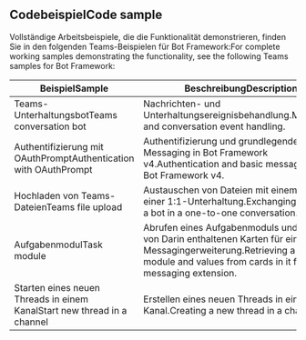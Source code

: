## <a name="code-sample"></a><span data-ttu-id="0ee31-101">Codebeispiel</span><span class="sxs-lookup"><span data-stu-id="0ee31-101">Code sample</span></span>

<span data-ttu-id="0ee31-102">Vollständige Arbeitsbeispiele, die die Funktionalität demonstrieren, finden Sie in den folgenden Teams-Beispielen für Bot Framework:</span><span class="sxs-lookup"><span data-stu-id="0ee31-102">For complete working samples demonstrating the functionality, see the following Teams samples for Bot Framework:</span></span>

| <span data-ttu-id="0ee31-103">**Beispiel**</span><span class="sxs-lookup"><span data-stu-id="0ee31-103">**Sample**</span></span> | <span data-ttu-id="0ee31-104">**Beschreibung**</span><span class="sxs-lookup"><span data-stu-id="0ee31-104">**Description**</span></span> | <span data-ttu-id="0ee31-105">**.NET**</span><span class="sxs-lookup"><span data-stu-id="0ee31-105">**.NET**</span></span> | <span data-ttu-id="0ee31-106">**JavaScript**</span><span class="sxs-lookup"><span data-stu-id="0ee31-106">**JavaScript**</span></span> | <span data-ttu-id="0ee31-107">**Python**</span><span class="sxs-lookup"><span data-stu-id="0ee31-107">**Python**</span></span> |
|--------|------------- |---|---|---|
| <span data-ttu-id="0ee31-108">Teams-Unterhaltungsbot</span><span class="sxs-lookup"><span data-stu-id="0ee31-108">Teams conversation bot</span></span> | <span data-ttu-id="0ee31-109">Nachrichten- und Unterhaltungsereignisbehandlung.</span><span class="sxs-lookup"><span data-stu-id="0ee31-109">Messaging and conversation event handling.</span></span> | [<span data-ttu-id="0ee31-110">View</span><span class="sxs-lookup"><span data-stu-id="0ee31-110">View</span></span>](https://github.com/microsoft/BotBuilder-Samples/tree/master/samples/csharp_dotnetcore/57.teams-conversation-bot)| [<span data-ttu-id="0ee31-111">View</span><span class="sxs-lookup"><span data-stu-id="0ee31-111">View</span></span>](https://github.com/microsoft/BotBuilder-Samples/tree/master/samples/javascript_nodejs/57.teams-conversation-bot)| [<span data-ttu-id="0ee31-112">View</span><span class="sxs-lookup"><span data-stu-id="0ee31-112">View</span></span>](https://github.com/microsoft/BotBuilder-Samples/tree/master/samples/python/57.teams-conversation-bot) |
| <span data-ttu-id="0ee31-113">Authentifizierung mit OAuthPrompt</span><span class="sxs-lookup"><span data-stu-id="0ee31-113">Authentication with OAuthPrompt</span></span>| <span data-ttu-id="0ee31-114">Authentifizierung und grundlegendes Messaging in Bot Framework v4.</span><span class="sxs-lookup"><span data-stu-id="0ee31-114">Authentication and basic messaging in Bot Framework v4.</span></span> | [<span data-ttu-id="0ee31-115">View</span><span class="sxs-lookup"><span data-stu-id="0ee31-115">View</span></span>](https://github.com/microsoft/BotBuilder-Samples/tree/master/samples/csharp_dotnetcore/46.teams-auth)| [<span data-ttu-id="0ee31-116">View</span><span class="sxs-lookup"><span data-stu-id="0ee31-116">View</span></span>](https://github.com/microsoft/BotBuilder-Samples/tree/master/samples/javascript_nodejs/46.teams-auth)| [<span data-ttu-id="0ee31-117">View</span><span class="sxs-lookup"><span data-stu-id="0ee31-117">View</span></span>](https://github.com/microsoft/BotBuilder-Samples/tree/master/samples/python/46.teams-auth) |
|<span data-ttu-id="0ee31-118">Hochladen von Teams-Dateien</span><span class="sxs-lookup"><span data-stu-id="0ee31-118">Teams file upload</span></span> | <span data-ttu-id="0ee31-119">Austauschen von Dateien mit einem Bot in einer 1:1-Unterhaltung.</span><span class="sxs-lookup"><span data-stu-id="0ee31-119">Exchanging files with a bot in a one-to-one conversation.</span></span> | [<span data-ttu-id="0ee31-120">View</span><span class="sxs-lookup"><span data-stu-id="0ee31-120">View</span></span>](https://github.com/microsoft/BotBuilder-Samples/tree/master/samples/csharp_dotnetcore/56.teams-file-upload) | [<span data-ttu-id="0ee31-121">View</span><span class="sxs-lookup"><span data-stu-id="0ee31-121">View</span></span>](https://github.com/microsoft/BotBuilder-Samples/tree/master/samples/javascript_nodejs/56.teams-file-upload) | [<span data-ttu-id="0ee31-122">View</span><span class="sxs-lookup"><span data-stu-id="0ee31-122">View</span></span>](https://github.com/microsoft/BotBuilder-Samples/tree/master/samples/python/56.teams-file-upload) |
| <span data-ttu-id="0ee31-123">Aufgabenmodul</span><span class="sxs-lookup"><span data-stu-id="0ee31-123">Task module</span></span> | <span data-ttu-id="0ee31-124">Abrufen eines Aufgabenmoduls und werte von Darin enthaltenen Karten für eine Messagingerweiterung.</span><span class="sxs-lookup"><span data-stu-id="0ee31-124">Retrieving a task module and values from cards in it for a messaging extension.</span></span> | [<span data-ttu-id="0ee31-125">View</span><span class="sxs-lookup"><span data-stu-id="0ee31-125">View</span></span>](https://github.com/microsoft/BotBuilder-Samples/tree/main/samples/csharp_dotnetcore/54.teams-task-module) | [<span data-ttu-id="0ee31-126">View</span><span class="sxs-lookup"><span data-stu-id="0ee31-126">View</span></span>](https://github.com/microsoft/BotBuilder-Samples/tree/main/samples/javascript_nodejs/54.teams-task-module) | [<span data-ttu-id="0ee31-127">View</span><span class="sxs-lookup"><span data-stu-id="0ee31-127">View</span></span>](https://github.com/microsoft/BotBuilder-Samples/tree/main/samples/python/54.teams-task-module) |
| <span data-ttu-id="0ee31-128">Starten eines neuen Threads in einem Kanal</span><span class="sxs-lookup"><span data-stu-id="0ee31-128">Start new thread in a channel</span></span> | <span data-ttu-id="0ee31-129">Erstellen eines neuen Threads in einem Kanal.</span><span class="sxs-lookup"><span data-stu-id="0ee31-129">Creating a new thread in a channel.</span></span> | [<span data-ttu-id="0ee31-130">View</span><span class="sxs-lookup"><span data-stu-id="0ee31-130">View</span></span>](https://github.com/microsoft/BotBuilder-Samples/tree/main/samples/csharp_dotnetcore/58.teams-start-new-thread-in-channel) | [<span data-ttu-id="0ee31-131">View</span><span class="sxs-lookup"><span data-stu-id="0ee31-131">View</span></span>](https://github.com/microsoft/BotBuilder-Samples/tree/main/samples/javascript_nodejs/58.teams-start-new-thread-in-channel) | [<span data-ttu-id="0ee31-132">View</span><span class="sxs-lookup"><span data-stu-id="0ee31-132">View</span></span>](https://github.com/microsoft/BotBuilder-Samples/tree/main/samples/python/58.teams-start-thread-in-channel) |
